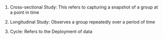 <!-- Key Terms --> 

1. Cross-sectional Study: This refers to capturing a snapshot of a group at a point in time 

2. Longitudinal Study: Observes a group repeatedly over a period of time 

3. Cycle: Refers to the Deployment of data  